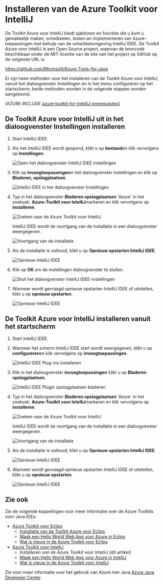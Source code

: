 <properties
    pageTitle="Installeren van de Azure Toolkit voor IntelliJ | Microsoft Azure"
    description="Informatie over het installeren van de Azure-Toolkit voor het IntelliJ IDEE."
    services=""
    documentationCenter="java"
    authors="rmcmurray"
    manager="wpickett"
    editor=""/>

<tags
    ms.service="multiple"
    ms.workload="na"
    ms.tgt_pltfrm="multiple"
    ms.devlang="Java"
    ms.topic="article"
    ms.date="08/11/2016" 
    ms.author="robmcm"/>

# <a name="installing-the-azure-toolkit-for-intellij"></a>Installeren van de Azure Toolkit voor IntelliJ

De Toolkit Azure voor IntelliJ biedt sjablonen en functies die u kunt u gemakkelijk maken, ontwikkelen, testen en implementeren van Azure-toepassingen met behulp van de ontwikkelomgeving IntelliJ IDEE. De Toolkit Azure voor IntelliJ is een Open Source project, waarvan de broncode beschikbaar onder de MIT-licentie van de site van het project op GitHub op de volgende URL is:

<https://github.com/Microsoft/Azure-Tools-for-Java>

Er zijn twee methoden voor het installeren van de Toolkit Azure voor IntelliJ, vanuit het dialoogvenster Instellingen en in het menu configureren op het startscherm; beide methoden worden in de volgende stappen worden aangetoond.

[AZURE.INCLUDE [azure-toolkit-for-IntelliJ-prerequisites](../includes/azure-toolkit-for-intellij-prerequisites.md)]

## <a name="to-install-the-azure-toolkit-for-intellij-from-the-settings-dialog-box"></a>De Toolkit Azure voor IntelliJ uit in het dialoogvenster Instellingen installeren

1. Start IntelliJ IDEE.

1. Als het IntelliJ IDEE wordt geopend, klikt u op **bestand**en klik vervolgens op **Instellingen**.

    ![Open het dialoogvenster IntelliJ IDEE instellingen][01a]

1. Klik op **invoegtoepassingen**in het dialoogvenster Instellingen en klik op **Bladeren, opslagplaatsen**.

    ![IntelliJ IDEE in het dialoogvenster Instellingen][02a]

1. Typ in het dialoogvenster **Bladeren opslagplaatsen** 'Azure' in het zoekvak. **Azure-Toolkit voor IntelliJ**markeren en klik vervolgens op **installeren**.

    ![Zoeken naar de Azure Toolkit voor IntelliJ][03]

    IntelliJ IDEE wordt de voortgang van de installatie in een dialoogvenster weergegeven.

    ![Voortgang van de installatie][04]

1. Als de installatie is voltooid, klikt u op **Opnieuw opstarten IntelliJ IDEE**.

    ![Opnieuw IntelliJ IDEE][05]

1. Klik op **OK** om de instellingen dialoogvenster te sluiten.

    ![Sluit het dialoogvenster IntelliJ IDEE-instellingen][06]

1. Wanneer wordt gevraagd opnieuw opstarten IntelliJ IDEE of uitstellen, klikt u op **opnieuw opstarten**.

    ![Opnieuw IntelliJ IDEE][07]

## <a name="to-install-the-azure-toolkit-for-intellij-from-the-start-screen"></a>De Toolkit Azure voor IntelliJ installeren vanuit het startscherm

1. Start IntelliJ IDEE.

1. Wanneer het scherm IntelliJ IDEE start wordt weergegeven, klikt u op **configureren**en klik vervolgens op **invoegtoepassingen**.

    ![IntelliJ IDEE Plug-ins installeren][01b]

1. Klik in het dialoogvenster **invoegtoepassingen** klikt u op **Bladeren opslagplaatsen**.

    ![IntelliJ IDEE Plugin opslagplaatsen bladeren][02b]

1. Typ in het dialoogvenster **Bladeren opslagplaatsen** 'Azure' in het zoekvak. **Azure-Toolkit voor IntelliJ**markeren en klik vervolgens op **installeren**.

    ![Zoeken naar de Azure Toolkit voor IntelliJ][03]

    IntelliJ IDEE wordt de voortgang van de installatie in een dialoogvenster weergegeven.

    ![Voortgang van de installatie][04]

1. Als de installatie is voltooid, klikt u op **Opnieuw opstarten IntelliJ IDEE**.

    ![Opnieuw IntelliJ IDEE][05]

1. Wanneer wordt gevraagd opnieuw opstarten IntelliJ IDEE of uitstellen, klikt u op **opnieuw opstarten**.

    ![Opnieuw IntelliJ IDEE][07]

## <a name="see-also"></a>Zie ook

Zie de volgende koppelingen voor meer informatie over de Azure Toolkits voor Java IDEs:

- [Azure Toolkit voor Eclips]
  - [Installatie van de Toolkit Azure voor Eclips]
  - [Maak een Hello World Web App voor Azure in Eclips]
  - [Wat is nieuw in de Azure Toolkit voor Eclips]
- [Azure Toolkit voor IntelliJ]
  - *Installeren van de Azure Toolkit voor IntelliJ (dit artikel)*
  - [Maak een Hello World Web App voor Azure in IntelliJ]
  - [Wat is nieuw in de Azure Toolkit voor IntelliJ]

Zie voor meer informatie over het gebruik van Azure met Java [Azure Java Developer Center].

<!-- URL List -->

[Azure Toolkit voor Eclips]: ./azure-toolkit-for-eclipse.md
[Azure Toolkit voor IntelliJ]: ./azure-toolkit-for-intellij.md
[Maak een Hello World Web App voor Azure in Eclips]: ./app-service-web/app-service-web-eclipse-create-hello-world-web-app.md
[Maak een Hello World Web App voor Azure in IntelliJ]: ./app-service-web/app-service-web-intellij-create-hello-world-web-app.md
[Installatie van de Toolkit Azure voor Eclips]: ./azure-toolkit-for-eclipse-installation.md
[Installing the Azure Toolkit for IntelliJ]: ./azure-toolkit-for-intellij-installation.md
[Wat is nieuw in de Azure Toolkit voor Eclips]: ./azure-toolkit-for-eclipse-whats-new.md
[Wat is nieuw in de Azure Toolkit voor IntelliJ]: ./azure-toolkit-for-intellij-whats-new.md

[Azure Java Developer Center]: https://azure.microsoft.com/develop/java/

<!-- IMG List -->

[01a]: ./media/azure-toolkit-for-intellij-installation/01-intellij-file-settings.png
[01b]: ./media/azure-toolkit-for-intellij-installation/01-intellij-configure-dropdown.png
[02a]: ./media/azure-toolkit-for-intellij-installation/02-intellij-settings-dialog.png
[02b]: ./media/azure-toolkit-for-intellij-installation/02-intellij-plugins-dialog.png
[03]: ./media/azure-toolkit-for-intellij-installation/03-intellij-browse-repositories.png
[04]: ./media/azure-toolkit-for-intellij-installation/04-install-progress.png
[05]: ./media/azure-toolkit-for-intellij-installation/05-restart-intellij.png
[06]: ./media/azure-toolkit-for-intellij-installation/06-intellij-settings-dialog.png
[07]: ./media/azure-toolkit-for-intellij-installation/07-restart-intellij.png
